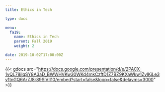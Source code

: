 ```yaml
---
title: Ethics in Tech

type: docs

menu:
  fa19:
    name: Ethics in Tech
    parent: Fall 2019
    weight: 2

date: 2019-10-02T17:00:00Z
---
```


{{< gdocs src="https://docs.google.com/presentation/d/e/2PACX-1vQL78jIqSY8A3aD_BWWHVKw30WKd4mkCzftD1Z7BZ9KXaWkw1ZvlKjLe3v1tnGQ6Ar7J8r89SlVIl10/embed?start=false&loop=false&delayms=3000" >}}
